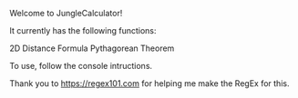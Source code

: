 Welcome to JungleCalculator!

It currently has the following functions:

2D Distance Formula
Pythagorean Theorem


To use, follow the console intructions.

Thank you to https://regex101.com for helping me make the RegEx for this.
